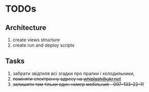 # TODOs

## Architecture
1. create views structure
1. create run and deploy scripts

## Tasks
  1. забрати звідтиля всі згадки про пралки і холодильники,
  1. ~~поміняти електронну адресу на whiplash@ukr.net~~
  1. ~~залишити там тільки один номер мобільний - 097-133-22-11~~
